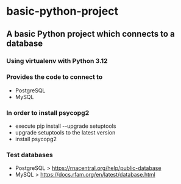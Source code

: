 # basic-python-project
## A basic Python project which connects to a database 

### Using virtualenv with Python 3.12

### Provides the code to connect to
- PostgreSQL
- MySQL

### In order to install psycopg2
- execute pip install --upgrade setuptools
- upgrade setuptools to the latest version
- install psycopg2

### Test databases
- PostgreSQL > https://rnacentral.org/help/public-database
- MySQL > https://docs.rfam.org/en/latest/database.html